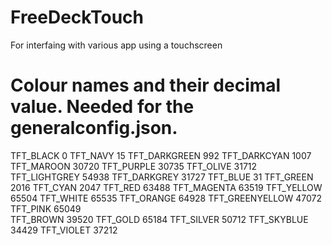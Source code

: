 # FreeDeckTouch
 For interfaing with various app using a touchscreen

# Colour names and their decimal value. Needed for the generalconfig.json.

TFT_BLACK 0
TFT_NAVY 15
TFT_DARKGREEN 992
TFT_DARKCYAN 1007
TFT_MAROON 30720
TFT_PURPLE 30735
TFT_OLIVE 31712
TFT_LIGHTGREY 54938
TFT_DARKGREY 31727
TFT_BLUE 31
TFT_GREEN 2016
TFT_CYAN 2047
TFT_RED 63488
TFT_MAGENTA 63519
TFT_YELLOW 65504
TFT_WHITE 65535
TFT_ORANGE 64928
TFT_GREENYELLOW 47072
TFT_PINK 65049   
TFT_BROWN 39520
TFT_GOLD 65184
TFT_SILVER 50712
TFT_SKYBLUE 34429
TFT_VIOLET 37212 
